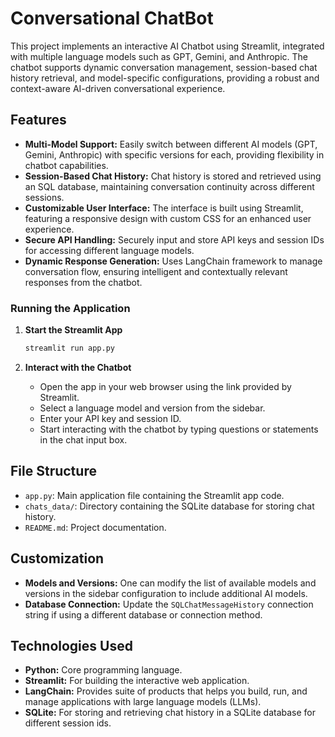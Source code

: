 # Conversational ChatBot

This project implements an interactive AI Chatbot using Streamlit, integrated with multiple language models such as GPT, Gemini, and Anthropic. The chatbot supports dynamic conversation management, session-based chat history retrieval, and model-specific configurations, providing a robust and context-aware AI-driven conversational experience.

## Features

- **Multi-Model Support:** Easily switch between different AI models (GPT, Gemini, Anthropic) with specific versions for each, providing flexibility in chatbot capabilities.
- **Session-Based Chat History:** Chat history is stored and retrieved using an SQL database, maintaining conversation continuity across different sessions.
- **Customizable User Interface:** The interface is built using Streamlit, featuring a responsive design with custom CSS for an enhanced user experience.
- **Secure API Handling:** Securely input and store API keys and session IDs for accessing different language models.
- **Dynamic Response Generation:** Uses LangChain framework to manage conversation flow, ensuring intelligent and contextually relevant responses from the chatbot.

### Running the Application

1. **Start the Streamlit App**

    ```bash
    streamlit run app.py
    ```

2. **Interact with the Chatbot**

   - Open the app in your web browser using the link provided by Streamlit.
   - Select a language model and version from the sidebar.
   - Enter your API key and session ID.
   - Start interacting with the chatbot by typing questions or statements in the chat input box.

## File Structure

- `app.py`: Main application file containing the Streamlit app code.
- `chats_data/`: Directory containing the SQLite database for storing chat history.
- `README.md`: Project documentation.

## Customization

- **Models and Versions:** One can modify the list of available models and versions in the sidebar configuration to include additional AI models.
- **Database Connection:** Update the `SQLChatMessageHistory` connection string if using a different database or connection method.

## Technologies Used
- **Python:** Core programming language.
- **Streamlit:** For building the interactive web application.
- **LangChain:** Provides suite of products that helps you build, run, and manage applications with large language models (LLMs).
- **SQLite:** For storing and retrieving chat history in a SQLite database for different session ids.

